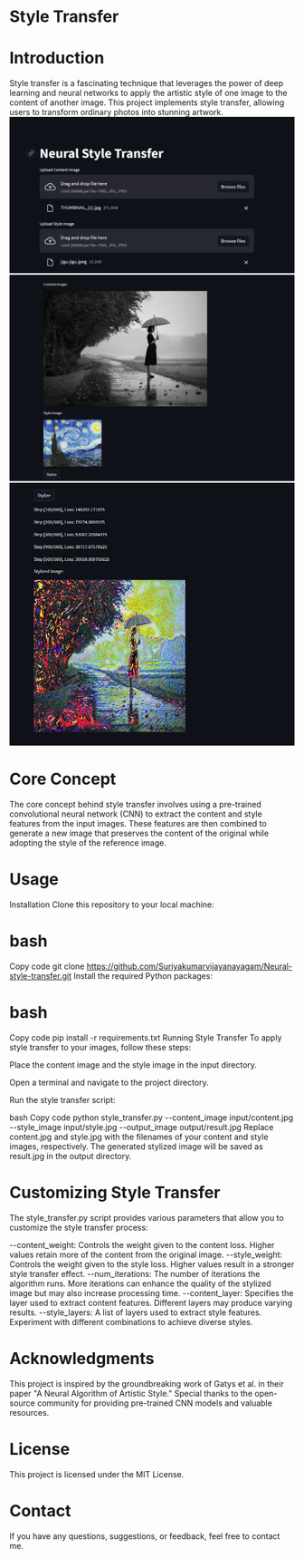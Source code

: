 # Style Transfer
# Introduction
Style transfer is a fascinating technique that leverages the power of deep learning and neural networks to apply the artistic style of one image to the content of another image. 
This project implements style transfer, allowing users to transform ordinary photos into stunning artwork.
![](screenshots/test1.png)
![](screenshots/test2.png)
![](screenshots/test3.png)
# Core Concept
The core concept behind style transfer involves using a pre-trained convolutional neural network (CNN) to extract the content and style features from the input images. 
These features are then combined to generate a new image that preserves the content of the original while adopting the style of the reference image.

# Usage
Installation
Clone this repository to your local machine:

# bash
Copy code
git clone https://github.com/Suriyakumarvijayanayagam/Neural-style-transfer.git
Install the required Python packages:

# bash
Copy code
pip install -r requirements.txt
Running Style Transfer
To apply style transfer to your images, follow these steps:

Place the content image and the style image in the input directory.

Open a terminal and navigate to the project directory.

Run the style transfer script:

bash
Copy code
python style_transfer.py --content_image input/content.jpg --style_image input/style.jpg --output_image output/result.jpg
Replace content.jpg and style.jpg with the filenames of your content and style images, respectively.
The generated stylized image will be saved as result.jpg in the output directory.

# Customizing Style Transfer
The style_transfer.py script provides various parameters that allow you to customize the style transfer process:

--content_weight: Controls the weight given to the content loss. 
Higher values retain more of the content from the original image.
--style_weight: Controls the weight given to the style loss.
Higher values result in a stronger style transfer effect.
--num_iterations: The number of iterations the algorithm runs.
More iterations can enhance the quality of the stylized image but may also increase processing time.
--content_layer: Specifies the layer used to extract content features. Different layers may produce varying results.
--style_layers: A list of layers used to extract style features. Experiment with different combinations to achieve diverse styles.
# Acknowledgments
This project is inspired by the groundbreaking work of Gatys et al. in their paper "A Neural Algorithm of Artistic Style." 
Special thanks to the open-source community for providing pre-trained CNN models and valuable resources.

# License
This project is licensed under the MIT License.

# Contact
If you have any questions, suggestions, or feedback, feel free to contact me.
